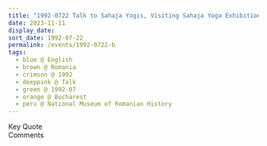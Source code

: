 ```yaml
---
title: "1992-0722 Talk to Sahaja Yogis, Visiting Sahaja Yoga Exhibition, National Museum of Romanian History, Calea Victoriei 12, Bucharest, Romania"
date: 2023-11-11
display_date: 
sort_date: 1992-07-22
permalink: /events/1992-0722-b
tags:
  - blue @ English
  - brown @ Romania
  - crimson @ 1992
  - deeppink @ Talk
  - green @ 1992-07
  - orange @ Bucharest
  - peru @ National Museum of Romanian History
---
```


<wave-list>
  <list-title color="green" width="75">Key Quote</list-title>
  <list-item color="BlanchedAlmond"  width="200"></list-item>
  <list-item color="Lavender"></list-item>
  <list-item color="BlanchedAlmond"></list-item>
</wave-list>

<br>

<wave-list>
  <list-title color="green" width="75">Comments</list-title>
  <list-item color="BlanchedAlmond"  width="200"></list-item>
  <list-item color="Lavender"></list-item>
  <list-item color="BlanchedAlmond"></list-item>
</wave-list>